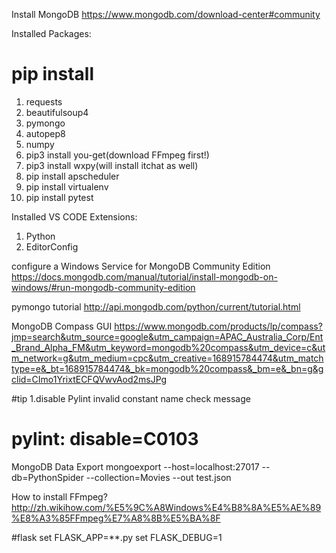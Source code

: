 Install MongoDB
https://www.mongodb.com/download-center#community

Installed Packages:
# pip install
1. requests
2. beautifulsoup4
3. pymongo
4. autopep8
5. numpy
6. pip3 install you-get(download FFmpeg first!)
7. pip3 install wxpy(will install itchat as well)
8. pip install apscheduler
9. pip install virtualenv
10. pip install pytest

Installed VS CODE Extensions:
1. Python
2. EditorConfig

configure a Windows Service for MongoDB Community Edition
https://docs.mongodb.com/manual/tutorial/install-mongodb-on-windows/#run-mongodb-community-edition

pymongo tutorial
http://api.mongodb.com/python/current/tutorial.html

MongoDB Compass GUI
https://www.mongodb.com/products/lp/compass?jmp=search&utm_source=google&utm_campaign=APAC_Australia_Corp/Ent_Brand_Alpha_FM&utm_keyword=mongodb%20compass&utm_device=c&utm_network=g&utm_medium=cpc&utm_creative=168915784474&utm_matchtype=e&_bt=168915784474&_bk=mongodb%20compass&_bm=e&_bn=g&gclid=CImo1YrixtECFQVwvAod2msJPg


#tip
1.disable Pylint invalid constant name check message
  # pylint: disable=C0103

MongoDB Data Export
   mongoexport --host=localhost:27017 --db=PythonSpider --collection=Movies --out test.json 

How to install FFmpeg?
http://zh.wikihow.com/%E5%9C%A8Windows%E4%B8%8A%E5%AE%89%E8%A3%85FFmpeg%E7%A8%8B%E5%BA%8F   


#flask
set FLASK_APP=**.py
set FLASK_DEBUG=1
